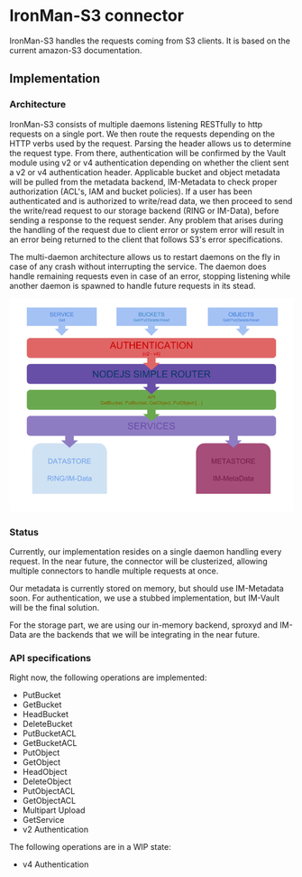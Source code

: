 # IronMan-S3 connector

IronMan-S3 handles the requests coming from S3 clients. It is based on the
current amazon-S3 documentation.

## Implementation

### Architecture

IronMan-S3 consists of multiple daemons listening RESTfully to http requests
on a single port. We then route the requests depending on the HTTP verbs
used by the request. Parsing the header allows us to determine the request
type. From there, authentication will be confirmed
by the Vault module using v2 or v4 authentication depending on whether the
client sent a v2 or v4 authentication header. Applicable bucket and object
metadata will be pulled from the metadata backend, IM-Metadata to check proper
authorization (ACL's, IAM and bucket policies). If a user has been
authenticated and is authorized to write/read data, we then proceed to
send the write/read request to our storage backend (RING or IM-Data), before
sending a response to the request sender. Any problem that arises during
the handling of the request due to client error or system error will result
in an error being returned to the client that follows S3's error specifications.

The multi-daemon architecture allows us to restart daemons on the fly in case
of any crash without interrupting the service. The daemon does handle
remaining requests even in case of an error, stopping listening while another
daemon is spawned to handle future requests in its stead.

![Arch](res/architecture.png)

### Status

Currently, our implementation resides on a single daemon handling every
request. In the near future, the connector will be clusterized, allowing
multiple connectors to handle multiple requests at once.

Our metadata is currently stored on memory, but should use IM-Metadata soon.
For authentication, we use a stubbed implementation, but IM-Vault will be the
final solution.

For the storage part, we are using our in-memory backend, sproxyd and
IM-Data are the backends that we will be integrating in the near future.

### API specifications

Right now, the following operations are implemented:

- PutBucket
- GetBucket
- HeadBucket
- DeleteBucket
- PutBucketACL
- GetBucketACL
- PutObject
- GetObject
- HeadObject
- DeleteObject
- PutObjectACL
- GetObjectACL
- Multipart Upload
- GetService
- v2 Authentication

The following operations are in a WIP state:

- v4 Authentication
